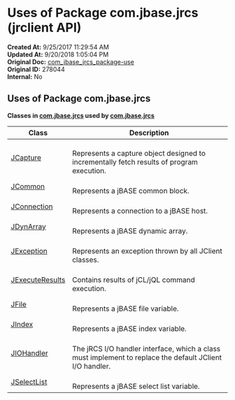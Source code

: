 # Uses of Package com.jbase.jrcs (jrclient   API)

**Created At:** 9/25/2017 11:29:54 AM  
**Updated At:** 9/20/2018 1:05:04 PM  
**Original Doc:** [com_jbase_jrcs_package-use](https://docs.jbase.com/jrcs/com_jbase_jrcs_package-use)  
**Original ID:** 278044  
**Internal:** No  


## Uses of Package com.jbase.jrcs



**Classes in [com.jbase.jrcs](./../com.jbase.jrcs-%28jrclient---api%29) used by [com.jbase.jrcs](./../com.jbase.jrcs-%28jrclient---api%29)**

| Class<br> |  Description<br> |
| --- | --- |
| [JCapture](/jrcs/com_jbase_jrcs_jcapture#com.jbase.jrcs)<br> | <br>Represents a capture object designed to incrementally fetch results of program execution.<br> |
| [JCommon](/jrcs/com_jbase_jrcs_jcommon#com.jbase.jrcs)<br> | <br>Represents a jBASE common block.<br> |
| [JConnection](/jrcs/com_jbase_jrcs_jconnection#com.jbase.jrcs)<br> | <br>Represents a connection to a jBASE host.<br> |
| [JDynArray](/jrcs/com_jbase_jrcs_jdynarray#com.jbase.jrcs)<br> | <br>Represents a jBASE dynamic array.<br> |
| [JException](/jrcs/com_jbase_jrcs_jexception#com.jbase.jrcs)<br> | <br>Represents an exception thrown by all JClient classes.<br> |
| [JExecuteResults](/jrcs/com_jbase_jrcs_jexecuteresults#com.jbase.jrcs)<br> | <br>Contains results of jCL/jQL command execution.<br> |
| [JFile](/jrcs/com_jbase_jrcs_jfile#com.jbase.jrcs)<br> | <br>Represents a jBASE file variable.<br> |
| [JIndex](/jrcs/com_jbase_jrcs_jfile#com.jbase.jrcs)<br> | <br>Represents a jBASE index variable.<br> |
| [JIOHandler](/jrcs/com_jbase_jrcs_jiohandler#com.jbase.jrcs)<br> | <br>The jRCS I/O handler interface, which a class must implement to replace the default JClient I/O handler.<br> |
| [JSelectList](/jrcs/com_jbase_jrcs_jiohandler#com.jbase.jrcs)<br> | <br>Represents a jBASE select list variable.<br> |


